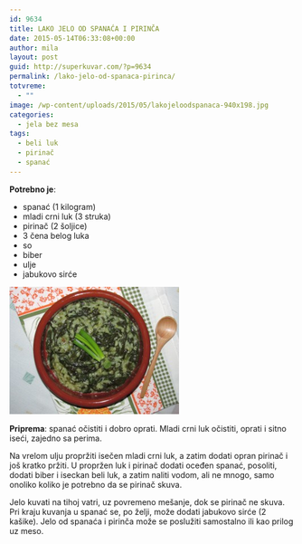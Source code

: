 ```yaml
---
id: 9634
title: LAKO JELO OD SPANAĆA I PIRINČA
date: 2015-05-14T06:33:08+00:00
author: mila
layout: post
guid: http://superkuvar.com/?p=9634
permalink: /lako-jelo-od-spanaca-pirinca/
totvreme:
  - ""
image: /wp-content/uploads/2015/05/lakojeloodspanaca-940x198.jpg
categories:
  - jela bez mesa
tags:
  - beli luk
  - pirinač
  - spanać
---
```

**Potrebno je**:  
* spanać (1 kilogram)  
* mladi crni luk (3 struka)  
* pirinač (2 šoljice)  
* 3 čena belog luka  
* so  
* biber  
* ulje  
* jabukovo sirće

[<img class="alignnone size-medium wp-image-9636" src="/wp-content/uploads/2015/05/lakojeloodspanaca-300x225.jpg" alt="lakojeloodspanaca" width="300" height="225" />](/wp-content/uploads/2015/05/lakojeloodspanaca-e1431584975891.jpg)

**Priprema**: spanać očistiti i dobro oprati. Mladi crni luk očistiti, oprati i sitno iseći, zajedno sa perima.

Na vrelom ulju propržiti isečen mladi crni luk, a zatim dodati opran pirinač i još kratko pržiti. U propržen luk i pirinač dodati oceđen spanać, posoliti, dodati biber i iseckan beli luk, a zatim naliti vodom, ali ne mnogo, samo onoliko koliko je potrebno da se pirinač skuva.

Jelo kuvati na tihoj vatri, uz povremeno mešanje, dok se pirinač ne skuva. Pri kraju kuvanja u spanać se, po želji, može dodati jabukovo sirće (2 kašike). Jelo od spanaća i pirinča može se poslužiti samostalno ili kao prilog uz meso.
